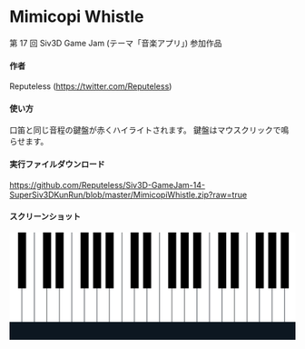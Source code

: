 # Mimicopi Whistle
第 17 回 Siv3D Game Jam (テーマ「音楽アプリ」) 参加作品

#### 作者  
Reputeless (https://twitter.com/Reputeless)

#### 使い方
口笛と同じ音程の鍵盤が赤くハイライトされます。
鍵盤はマウスクリックで鳴らせます。

#### 実行ファイルダウンロード
https://github.com/Reputeless/Siv3D-GameJam-14-SuperSiv3DKunRun/blob/master/MimicopiWhistle.zip?raw=true

#### スクリーンショット
![スクリーンショット](ss.gif "スクリーンショット")
